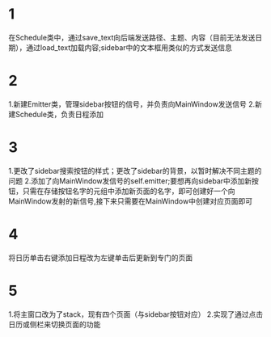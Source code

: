# 1

在Schedule类中，通过save_text向后端发送路径、主题、内容（目前无法发送日期），通过load_text加载内容;sidebar中的文本框用类似的方式发送信息

# 2

1.新建Emitter类，管理sidebar按钮的信号，并负责向MainWindow发送信号
2.新建Schedule类，负责日程添加

# 3

1.更改了sidebar搜索按钮的样式；更改了sidebar的背景，以暂时解决不同主题的问题
2.添加了向MainWindow发信号的self.emitter;要想再向sidebar中添加新按钮，只需在存储按钮名字的元组中添加新页面的名字，即可创建好一个向MainWindow发射的新信号,接下来只需要在MainWindow中创建对应页面即可

# 4

将日历单击右键添加日程改为左键单击后更新到专门的页面

# 5

1.将主窗口改为了stack，现有四个页面（与sidebar按钮对应）
2.实现了通过点击日历或侧栏来切换页面的功能
